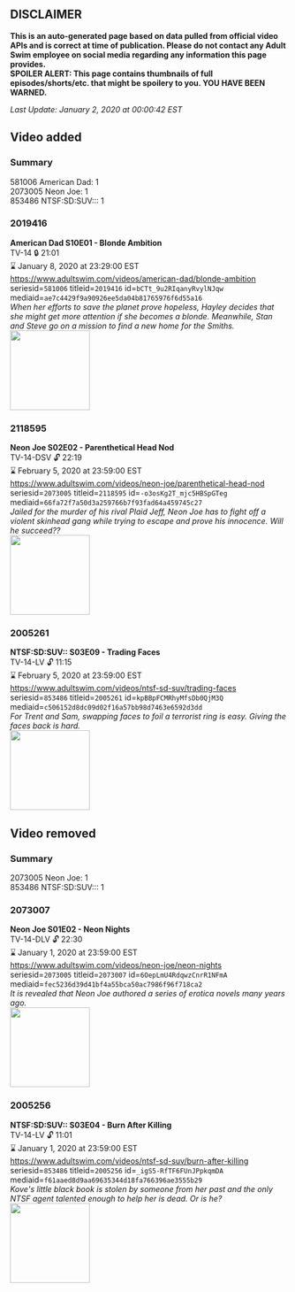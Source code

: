 ## DISCLAIMER
**This is an auto-generated page based on data pulled from official video APIs and is correct at time of publication. Please do not contact any Adult Swim employee on social media regarding any information this page provides.**  
**SPOILER ALERT: This page contains thumbnails of full episodes/shorts/etc. that might be spoilery to you. YOU HAVE BEEN WARNED.**  

_Last Update: January 2, 2020 at 00:00:42 EST_
## Video added
### Summary
581006 American Dad: 1  
2073005 Neon Joe: 1  
853486 NTSF:SD:SUV::: 1  
### 2019416
**American Dad S10E01 - Blonde Ambition**  
TV-14 🔒 21:01  
⌛ January 8, 2020 at 23:29:00 EST  
https://www.adultswim.com/videos/american-dad/blonde-ambition  
seriesid=`581006` titleid=`2019416` id=`bCTt_9u2RIqanyRvylNJqw` mediaid=`ae7c4429f9a90926ee5da04b81765976f6d55a16`  
_When her efforts to save the planet prove hopeless, Hayley decides that she might get more attention if she becomes a blonde. Meanwhile, Stan and Steve go on a mission to find a new home for the Smiths._  
<a href="https://i.cdn.turner.com/adultswim/big/image-upload/thumbnails/thumb-2_image-151991856208418.jpg"><img src="https://i.cdn.turner.com/adultswim/big/image-upload/thumbnails/thumb-2_image-151991856208418.jpg" height="144px" /></a>
### 2118595
**Neon Joe S02E02 - Parenthetical Head Nod**  
TV-14-DSV 🔓 22:19  
⌛ February 5, 2020 at 23:59:00 EST  
https://www.adultswim.com/videos/neon-joe/parenthetical-head-nod  
seriesid=`2073005` titleid=`2118595` id=`-o3osKg2T_mjc5HBSpGTeg` mediaid=`66fa72f7a50d3a259766b7f93fad64a459745c27`  
_Jailed for the murder of his rival Plaid Jeff, Neon Joe has to fight off a violent skinhead gang while trying to escape and prove his innocence. Will he succeed??_  
<a href="https://i.cdn.turner.com/adultswim/big/video/parenthetical-head-nod/neonjoe_202_dup-20170425.jpg"><img src="https://i.cdn.turner.com/adultswim/big/video/parenthetical-head-nod/neonjoe_202_dup-20170425.jpg" height="144px" /></a>
### 2005261
**NTSF:SD:SUV:: S03E09 - Trading Faces**  
TV-14-LV 🔓 11:15  
⌛ February 5, 2020 at 23:59:00 EST  
https://www.adultswim.com/videos/ntsf-sd-suv/trading-faces  
seriesid=`853486` titleid=`2005261` id=`kpBBpFCMRhyMfsDb0QjM3Q` mediaid=`c506152d8dc09d02f16a57bb98d7463e6592d3dd`  
_For Trent and Sam, swapping faces to foil a terrorist ring is easy. Giving the faces back is hard._  
<a href="https://i.cdn.turner.com/adultswim/big/video/trading-faces/ntsf_cc_306_pt2_2toid-02.jpg"><img src="https://i.cdn.turner.com/adultswim/big/video/trading-faces/ntsf_cc_306_pt2_2toid-02.jpg" height="144px" /></a>
## Video removed
### Summary
2073005 Neon Joe: 1  
853486 NTSF:SD:SUV::: 1  
### 2073007
**Neon Joe S01E02 - Neon Nights**  
TV-14-DLV 🔓 22:30  
⌛ January 1, 2020 at 23:59:00 EST  
https://www.adultswim.com/videos/neon-joe/neon-nights  
seriesid=`2073005` titleid=`2073007` id=`6OepLmU4RdqwzCnrR1NFmA` mediaid=`fec5236d39d41bf4a55bca50ac7986f96f718ca2`  
_It is revealed that Neon Joe authored a series of erotica novels many years ago._  
<a href="https://i.cdn.turner.com/adultswim/big/image-upload/thumbnails/thumb-2_image-152950461178315.jpg"><img src="https://i.cdn.turner.com/adultswim/big/image-upload/thumbnails/thumb-2_image-152950461178315.jpg" height="144px" /></a>
### 2005256
**NTSF:SD:SUV:: S03E04 - Burn After Killing**  
TV-14-LV 🔓 11:01  
⌛ January 1, 2020 at 23:59:00 EST  
https://www.adultswim.com/videos/ntsf-sd-suv/burn-after-killing  
seriesid=`853486` titleid=`2005256` id=`_igS5-RfTF6FUnJPpkqmDA` mediaid=`f61aaed8d9aa69635344d18fa766396ae3555b29`  
_Kove's little black book is stolen by someone from her past and the only NTSF agent talented enough to help her is dead. Or is he?_  
<a href="https://i.cdn.turner.com/adultswim/big/video/burn-after-killing/ntsf_301.jpg"><img src="https://i.cdn.turner.com/adultswim/big/video/burn-after-killing/ntsf_301.jpg" height="144px" /></a>
